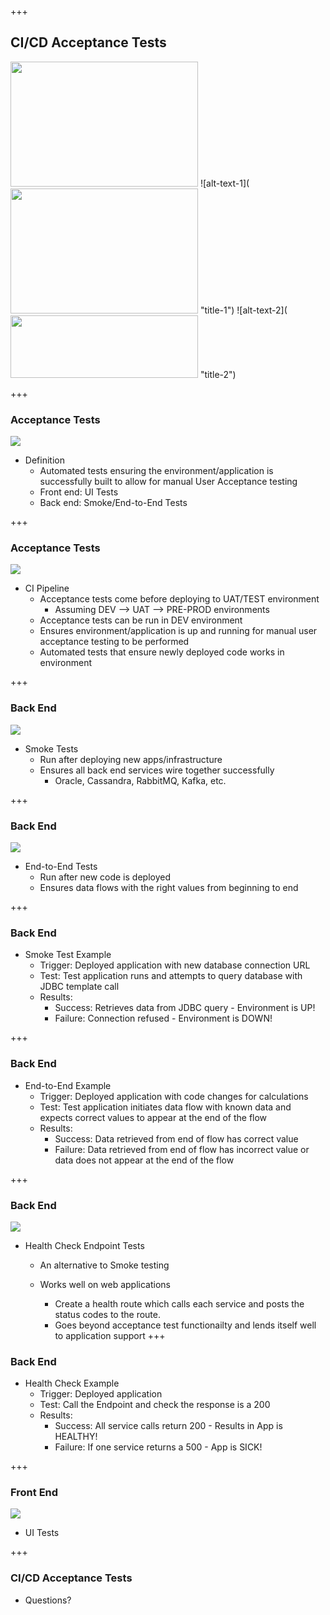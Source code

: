 +++
## CI/CD Acceptance Tests
 <img src="./assets/yay.jpg" width="300" height="200"/>
![alt-text-1](<img src="./assets/championJenkins.jpeg" width="300" height="200"/> "title-1") ![alt-text-2](<img src="./assets/passingJenkins.jpg" width="300" height="100"/> "title-2")

+++
### Acceptance Tests
<img src="./assets/oops.jpg"/>

  * Definition
    * Automated tests ensuring the environment/application is successfully built to allow for manual User Acceptance testing
    * Front end: UI Tests
    * Back end: Smoke/End-to-End Tests

+++
### Acceptance Tests
<img src="./assets/devilJenkins.png"/>

  * CI Pipeline
    * Acceptance tests come before deploying to UAT/TEST environment
      * Assuming DEV --> UAT --> PRE-PROD environments
    * Acceptance tests can be run in DEV environment
    * Ensures environment/application is up and running for manual user acceptance testing to be performed
    * Automated tests that ensure newly deployed code works in environment

+++
### Back End
<img src="./assets/smoketest.jpg"/>

  * Smoke Tests
    * Run after deploying new apps/infrastructure
    * Ensures all back end services wire together successfully
      * Oracle, Cassandra, RabbitMQ, Kafka, etc.

+++
### Back End
<img src="./assets/endToEnd.jpg"/>

  * End-to-End Tests
    * Run after new code is deployed
    * Ensures data flows with the right values from beginning to end

+++
### Back End
  * Smoke Test Example
    * Trigger: Deployed application with new database connection URL
    * Test: Test application runs and attempts to query database with JDBC template call
    * Results:
      * Success: Retrieves data from JDBC query - Environment is UP!
      * Failure: Connection refused - Environment is DOWN!

+++
### Back End
  * End-to-End Example
    * Trigger: Deployed application with code changes for calculations
    * Test: Test application initiates data flow with known data and expects correct values to appear at the end of the flow
    * Results:
      * Success: Data retrieved from end of flow has correct value
      * Failure: Data retrieved from end of flow has incorrect value or data does not appear at the end of the flow

+++

### Back End
<img src="./assets/health_check.jpg"/>

  * Health Check Endpoint Tests

    * An alternative to Smoke testing
    * Works well on web applications

      * Create a health route which calls each service and posts the status codes to the route.
      * Goes beyond acceptance test functionailty and lends itself well to application support
+++
### Back End
  * Health Check Example
    * Trigger: Deployed application
    * Test: Call the Endpoint and check the response is a 200
    * Results:
      * Success: All service calls return 200 - Results in App is HEALTHY!
      * Failure: If one service returns a 500 - App is SICK!

+++
### Front End
<img src="./assets/dont-always-test.jpg"/>

  * UI Tests

+++
### CI/CD Acceptance Tests
  * Questions?
